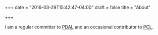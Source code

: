 +++
date = "2016-03-29T15:42:47-04:00"
draft = false
title = "About"

+++

I am a regular committer to [PDAL](http://pdal.io) and an occasional contributor to [PCL](http://pointclouds.org).
